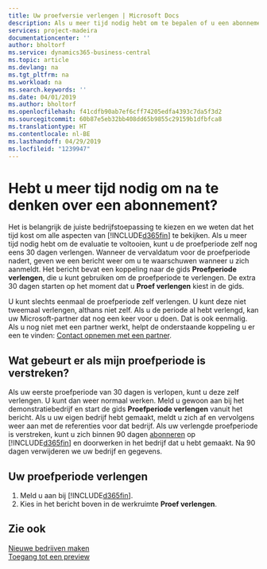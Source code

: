 ```yaml
---
title: Uw proefversie verlengen | Microsoft Docs
description: Als u meer tijd nodig hebt om te bepalen of u een abonnement wilt, kunt u uw proefversie verlengen.
services: project-madeira
documentationcenter: ''
author: bholtorf
ms.service: dynamics365-business-central
ms.topic: article
ms.devlang: na
ms.tgt_pltfrm: na
ms.workload: na
ms.search.keywords: ''
ms.date: 04/01/2019
ms.author: bholtorf
ms.openlocfilehash: f41cdfb90ab7ef6cff74205edfa4393c7da5f3d2
ms.sourcegitcommit: 60b87e5eb32bb408dd65b9855c29159b1dfbfca8
ms.translationtype: HT
ms.contentlocale: nl-BE
ms.lasthandoff: 04/29/2019
ms.locfileid: "1239947"
---
```

# <a name="need-more-time-to-decide-whether-to-subscribe"></a>Hebt u meer tijd nodig om na te denken over een abonnement?
Het is belangrijk de juiste bedrijfstoepassing te kiezen en we weten dat het tijd kost om alle aspecten van [!INCLUDE[d365fin](includes/d365fin_md.md)] te bekijken. Als u meer tijd nodig hebt om de evaluatie te voltooien, kunt u de proefperiode zelf nog eens 30 dagen verlengen. Wanneer de vervaldatum voor de proefperiode nadert, geven we een bericht weer om u te waarschuwen wanneer u zich aanmeldt. Het bericht bevat een koppeling naar de gids **Proefperiode verlengen**, die u kunt gebruiken om de proefperiode te verlengen. De extra 30 dagen starten op het moment dat u **Proef verlengen** kiest in de gids.

U kunt slechts eenmaal de proefperiode zelf verlengen. U kunt deze niet tweemaal verlengen, althans niet zelf. Als u de periode al hebt verlengd, kan uw Microsoft-partner dat nog een keer voor u doen. Dat is ook eenmalig. Als u nog niet met een partner werkt, helpt de onderstaande koppeling u er een te vinden: [Contact opnemen met een partner](https://go.microsoft.com/fwlink/?linkid=2038439).

## <a name="what-happens-if-my-trial-period-is-expired"></a>Wat gebeurt er als mijn proefperiode is verstreken?
Als uw eerste proefperiode van 30 dagen is verlopen, kunt u deze zelf verlengen. U kunt dan weer normaal werken. Meld u gewoon aan bij het demonstratiebedrijf en start de gids **Proefperiode verlengen** vanuit het bericht. Als u uw eigen bedrijf hebt gemaakt, meldt u zich af en vervolgens weer aan met de referenties voor dat bedrijf. Als uw verlengde proefperiode is verstreken, kunt u zich binnen 90 dagen [abonneren](https://go.microsoft.com/fwlink/?linkid=828659) op [!INCLUDE[d365fin](includes/d365fin_md.md)] en doorwerken in het bedrijf dat u hebt gemaakt. Na 90 dagen verwijderen we uw bedrijf en gegevens. 

## <a name="to-extend-your-trial-period"></a>Uw proefperiode verlengen
1. Meld u aan bij [!INCLUDE[d365fin](includes/d365fin_md.md)].
2. Kies in het bericht boven in de werkruimte **Proef verlengen**.

## <a name="see-also"></a>Zie ook
[Nieuwe bedrijven maken](about-new-company.md)  
[Toegang tot een preview](across-preview.md)  